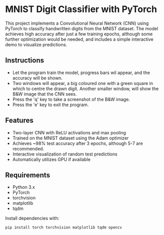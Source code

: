 # MNIST Digit Classifier with PyTorch

This project implements a Convolutional Neural Network (CNN) using PyTorch to classify handwritten digits from the MNIST dataset. The model achieves high accuracy after just a few training epochs, although some further optimization would be needed, and includes a simple interactive demo to visualize predictions.

## Instructions

- Let the program train the model, progress bars wil appear, and the accuracy will be shown.
- Two windows will appear, a big coloured one with a green square in which to centre the drawn digit. Another smaller window, will show the B&W image that the CNN sees.
- Press the 'q' key to take a screenshot of the B&W image.
- Press the 'e' key to exit the program.

## Features

- Two-layer CNN with ReLU activations and max pooling
- Trained on the MNIST dataset using the Adam optimizer
- Achieves ~98% test accuracy after 3 epochs, although 5-7 are recommended.
- Interactive visualization of random test predictions
- Automatically utilizes GPU if available

## Requirements

- Python 3.x
- PyTorch
- torchvision
- matplotlib
- tqdm

Install dependencies with:

```bash
pip install torch torchvision matplotlib tqdm opencv
